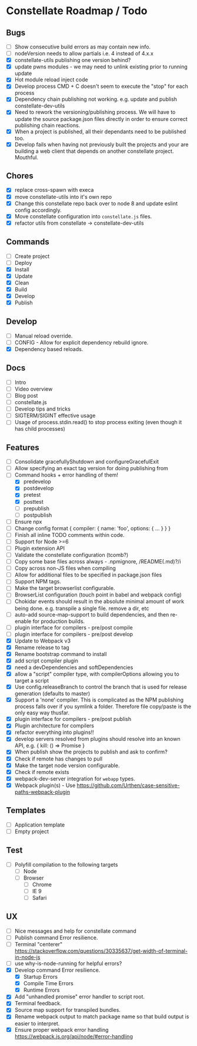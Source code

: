 # Constellate Roadmap / Todo

## Bugs

 - [ ] Show consecutive build errors as may contain new info.
 - [ ] nodeVersion needs to allow partials i.e. 4 instead of 4.x.x
 - [X] constellate-utils publishing one version behind?
 - [X] update pwns modules - we may need to unlink existing prior to running update
 - [X] Hot module reload inject code
 - [X] Develop process CMD + C doesn't seem to execute the "stop" for each process
 - [X] Dependency chain publishing not working. e.g. update and publish constellate-dev-utils
 - [X] Need to rework the versioning/publishing process. We will have to update the source package.json files directly in order to ensure correct publishing chain reactions.
 - [X] When a project is published, all their dependants need to be published too.
 - [X] Develop fails when having not previously built the projects and your are building a web client that depends on another constellate project. Mouthful.

## Chores

 - [X] replace cross-spawn with execa
 - [X] move constellate-utils into it's own repo
 - [X] Change this constellate repo back over to node 8 and update eslint config accordingly.
 - [X] Move constellate configuration into `constellate.js` files.
 - [X] refactor utils from constellate -> constellate-dev-utils

## Commands

 - [ ] Create project
 - [ ] Deploy
 - [X] Install
 - [X] Update
 - [X] Clean
 - [X] Build
 - [X] Develop
 - [X] Publish

## Develop

 - [ ] Manual reload override.
 - [ ] CONFIG - Allow for explicit dependency rebuild ignore.
 - [X] Dependency based reloads.

## Docs

 - [ ] Intro
 - [ ] Video overview
 - [ ] Blog post
 - [ ] constellate.js
 - [ ] Develop tips and tricks
 - [ ] SIGTERM/SIGINT effective usage
 - [ ] Usage of process.stdin.read() to stop process exiting (even though it has child processes)

## Features

 - [ ] Consolidate gracefullyShutdown and configureGracefulExit
 - [ ] Allow specifying an exact tag version for doing publishing from
 - [ ] Command hooks + error handling of them!
   - [X] predevelop
   - [X] postdevelop
   - [X] pretest
   - [X] posttest
   - [ ] prepublish
   - [ ] postpublish
 - [ ] Ensure npx
 - [ ] Change config format
       {
          compiler: {
            name: 'foo',
            options: {
              ...
            }
          }
       }
 - [ ] Finish all inline TODO comments within code.
 - [ ] Support for Node >=6
 - [ ] Plugin extension API
 - [ ] Validate the constellate configuration (tcomb?)
 - [ ] Copy some base files across always - .npmignore, /README(.md)?/i
 - [ ] Copy across non-JS files when compiling
 - [ ] Allow for additional files to be specified in package.json files
 - [ ] Support NPM tags.
 - [ ] Make the target browserlist configurable.
 - [ ] BrowserList configuration (touch point in babel and webpack config)
 - [ ] Chokidar events should result in the absolute minimal amount of work being done. e.g. transpile a single file. remove a dir, etc
 - [ ] auto-add source-map-support to build dependencies, and then re-enable for production builds.
 - [ ] plugin interface for compilers - pre/post compile
 - [ ] plugin interface for compilers - pre/post develop
 - [X] Update to Webpack v3
 - [X] Rename release to tag
 - [X] Rename bootstrap command to install
 - [X] add script compiler plugin
 - [X] need a devDependencies and softDependencies
 - [X] allow a "script" compiler type, with compilerOptions allowing you to target a script
 - [X] Use config.releaseBranch to control the branch that is used for release generation (defaults to master)
 - [X] Support a 'none' compiler. This is complicated as the NPM publishing process falls over if you symlink a folder. Therefore file copy/paste is the only easy way thusfar.
 - [X] plugin interface for compilers - pre/post publish
 - [X] Plugin architecture for compilers
 - [X] refactor everything into plugins!!
 - [X] develop servers resolved from plugins should resolve into an known API, e.g. { kill: () => Promise }
 - [X] When publish show the projects to publish and ask to confirm?
 - [X] Check if remote has changes to pull
 - [X] Make the target node version configurable.
 - [X] Check if remote exists
 - [X] webpack-dev-server integration for `webapp` types.
 - [X] Webpack plugin(s) - Use https://github.com/Urthen/case-sensitive-paths-webpack-plugin

## Templates

 - [ ] Application template
 - [ ] Empty project

## Test

 - [ ] Polyfill compilation to the following targets
    - [ ] Node
    - [ ] Browser
       - [ ] Chrome
       - [ ] IE 9
       - [ ] Safari

## UX

 - [ ] Nice messages and help for constellate command
 - [ ] Publish command Error resilience.
 - [ ] Terminal "centerer" https://stackoverflow.com/questions/30335637/get-width-of-terminal-in-node-js
 - [ ] use why-is-node-running for helpful errors?
 - [X] Develop command Error resilience.
   - [X] Startup Errors
   - [X] Compile Time Errors
   - [X] Runtime Errors
 - [X] Add "unhandled promise" error handler to script root.
 - [X] Terminal feedback.
 - [X] Source map support for transpiled bundles.
 - [X] Rename webpack output to match package name so that build output is easier to interpret.
 - [X] Ensure proper webpack error handling https://webpack.js.org/api/node/#error-handling
